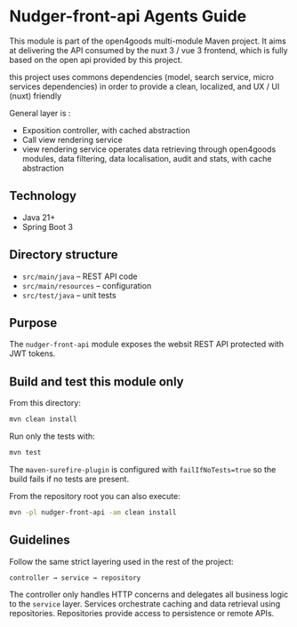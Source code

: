 # Nudger-front-api Agents Guide

This module is part of the open4goods multi-module Maven project. It aims at delivering the API consumed by the nuxt 3 / vue 3 frontend, which is fully based on the open api provided by this project.

this project uses commons dependencies (model, search service, micro services dependencies) in order to provide a clean, localized, and UX / UI (nuxt) friendly

General layer is :

* Exposition controller, with cached abstraction
* Call view rendering service
* view rendering service operates data retrieving through open4goods modules, data filtering, data localisation, audit and stats, with cache abstraction


## Technology

- Java 21+
- Spring Boot 3

## Directory structure

- `src/main/java` – REST API code
- `src/main/resources` – configuration
- `src/test/java` – unit tests

## Purpose

The `nudger-front-api` module exposes the websit REST API protected with JWT tokens.

## Build and test this module only

From this directory:

```bash
mvn clean install
```

Run only the tests with:

```bash
mvn test
```

The `maven-surefire-plugin` is configured with `failIfNoTests=true` so the build fails if no tests are present.

From the repository root you can also execute:

```bash
mvn -pl nudger-front-api -am clean install
```


## Guidelines

Follow the same strict layering used in the rest of the project:

```
controller → service → repository
```

The controller only handles HTTP concerns and delegates all business logic to the
`service` layer. Services orchestrate caching and data retrieval using repositories.
Repositories provide access to persistence or remote APIs.

